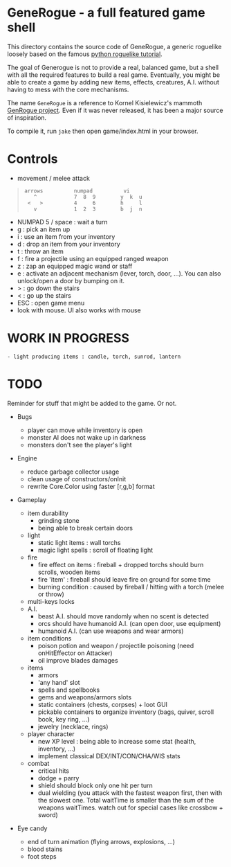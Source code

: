 # GeneRogue - a full featured game shell
This directory contains the source code of GeneRogue, a generic roguelike loosely based on the famous [python roguelike tutorial](http://www.roguebasin.com/index.php?title=Complete_Roguelike_Tutorial,_using_python%2Blibtcod).

The goal of Generogue is not to provide a real, balanced game, but a shell with all the required features to build a real game. Eventually, you might be able to create a game by adding new items, effects, creatures, A.I. without having to mess with the core mechanisms.

The name `GeneRogue` is a reference to Kornel Kisielewicz's mammoth [GenRogue project](http://www.roguebasin.com/index.php?title=GenRogue). Even if it was never released, it has been a major source of inspiration.

To compile it, run `jake` then open game/index.html in your browser.

# Controls

* movement / melee attack

>     arrows          numpad          vi
>        ^            7  8  9        y  k  u
>      <   >          4     6        h     l
>        v            1  2  3        b  j  n

* NUMPAD 5 / space : wait a turn
* g : pick an item up
* i : use an item from your inventory
* d : drop an item from your inventory
* t : throw an item
* f : fire a projectile using an equipped ranged weapon
* z : zap an equipped magic wand or staff
* e : activate an adjacent mechanism (lever, torch, door, ...). You can also unlock/open a door by bumping on it.
* \> : go down the stairs
* < : go up the stairs
* ESC : open game menu
* look with mouse. UI also works with mouse

# WORK IN PROGRESS
    - light producing items : candle, torch, sunrod, lantern

# TODO

Reminder for stuff that might be added to the game. Or not.
* Bugs
    - player can move while inventory is open
    - monster AI does not wake up in darkness
    - monsters don't see the player's light

* Engine
    - reduce garbage collector usage
    - clean usage of constructors/onInit
    - rewrite Core.Color using faster [r,g,b] format
    
* Gameplay
    - item durability
        - grinding stone
        - being able to break certain doors
    - light
        - static light items : wall torchs
        - magic light spells : scroll of floating light
    - fire
        - fire effect on items : fireball + dropped torchs should burn scrolls, wooden items
        - fire 'item' : fireball should leave fire on ground for some time
        - burning condition : caused by fireball / hitting with a torch (melee or throw) 
    - multi-keys locks
    - A.I.
        - beast A.I. should move randomly when no scent is detected
        - orcs should have humanoid A.I. (can open door, use equipment)
        - humanoid A.I. (can use weapons and wear armors)
    - item conditions
        - poison potion and weapon / projectile poisoning (need onHitEffector on Attacker)
        - oil improve blades damages
    - items
        - armors
        - 'any hand' slot
        - spells and spellbooks
        - gems and weapons/armors slots
        - static containers (chests, corpses) + loot GUI
        - pickable containers to organize inventory (bags, quiver, scroll book, key ring, ...)
        - jewelry (necklace, rings)
    - player character
        - new XP level : being able to increase some stat (health, inventory, ...)
        - implement classical DEX/INT/CON/CHA/WIS stats 
    - combat
        - critical hits
        - dodge + parry
        - shield should block only one hit per turn
        - dual wielding (you attack with the fastest weapon first, then with the slowest one. Total waitTime is smaller than the sum of the weapons waitTimes. watch out for special cases like crossbow + sword)
    
* Eye candy
    - end of turn animation (flying arrows, explosions, ...)
    - blood stains
    - foot steps

